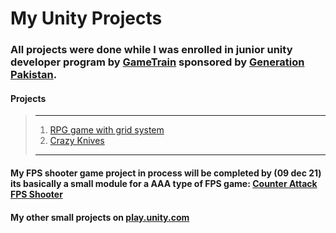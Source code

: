 # My Unity Projects
### All projects were done while I was enrolled in junior unity developer program by [GameTrain](https://www.gametrain.org/) sponsored by [Generation Pakistan](https://pakistan.generation.org/).

#### **Projects**
> ______________________________________________________________________________________________________________________________________________
> 1. [RPG game with grid system](https://play.unity.com/mg/other/builds-00-4)
> 2. [Crazy Knives](https://play.unity.com/mg/other/builds-4a)
> ______________________________________________________________________________________________________________________________________________

#### My FPS shooter game project in process will be completed by (09 dec 21) its basically a small module for a AAA type of FPS game: [Counter Attack FPS Shooter](https://github.com/lemesherry/Counter-Attack-FPS-Shooter)

#### My other small projects on [play.unity.com](https://play.unity.com/u/lemesherry)
